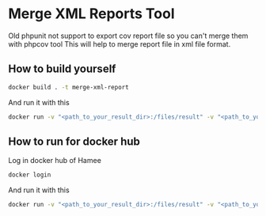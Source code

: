 # Merge XML Reports Tool #

Old phpunit not support to export cov report file so you can't merge them with phpcov tool
This will help to merge report file in xml file format.

## How to build yourself ##

```bash
docker build . -t merge-xml-report
```

And run it with this

```bash
docker run -v "<path_to_your_result_dir>:/files/result" -v "<path_to_your_reports_dir>:/files/reports" merge-xml-report
```

## How to run for docker hub ##

Log in docker hub of Hamee

```bash
docker login
```

And run it with this

```bash
docker run -v "<path_to_your_result_dir>:/files/result" -v "<path_to_your_reports_dir>:/files/reports" trinhtin/merge-xml-report:latest
```
